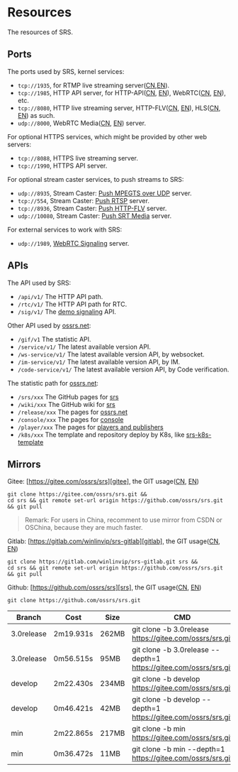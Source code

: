 # Resources

The resources of SRS.

## Ports

The ports used by SRS, kernel services:

* `tcp://1935`, for RTMP live streaming server([CN][v4_CN_DeliveryRTMP],[EN][v4_EN_DeliveryRTMP]).
* `tcp://1985`, HTTP API server, for HTTP-API([CN][v4_CN_HTTPApi], [EN][v4_EN_HTTPApi]), WebRTC([CN][v4_CN_WebRTC], [EN][v4_EN_WebRTC]), etc.
* `tcp://8080`, HTTP live streaming server, HTTP-FLV([CN][v4_CN_SampleHttpFlv], [EN][v4_EN_SampleHttpFlv]), HLS([CN][v4_CN_SampleHLS], [EN][v4_EN_SampleHLS]) as such.
* `udp://8000`, WebRTC Media([CN][v4_CN_WebRTC], [EN][v4_EN_WebRTC]) server.

For optional HTTPS services, which might be provided by other web servers:

* `tcp://8088`, HTTPS live streaming server.
* `tcp://1990`, HTTPS API server.

For optional stream caster services, to push streams to SRS:

* `udp://8935`, Stream Caster: [Push MPEGTS over UDP](https://ossrs.net/lts/zh-cn/docs/v4/doc/streamer#push-mpeg-ts-over-udp) server.
* `tcp://554`, Stream Caster: [Push RTSP](https://ossrs.net/lts/zh-cn/docs/v4/doc/streamer#push-rtsp-to-srs) server.
* `tcp://8936`, Stream Caster: [Push HTTP-FLV](https://ossrs.net/lts/zh-cn/docs/v4/doc/streamer#push-http-flv-to-srs) server.
* `udp://10080`, Stream Caster: [Push SRT Media](https://github.com/ossrs/srs/issues/1147#issuecomment-577469119) server.

For external services to work with SRS:

* `udp://1989`, [WebRTC Signaling](https://github.com/ossrs/signaling#usage) server.

## APIs

The API used by SRS:

* `/api/v1/` The HTTP API path.
* `/rtc/v1/` The HTTP API path for RTC.
* `/sig/v1/` The [demo signaling](https://github.com/ossrs/signaling) API.

Other API used by [ossrs.net](https://ossrs.net):

* `/gif/v1` The statistic API.
* `/service/v1/` The latest available version API.
* `/ws-service/v1/` The latest available version API, by websocket.
* `/im-service/v1/` The latest available version API, by IM.
* `/code-service/v1/` The latest available version API, by Code verification.

The statistic path for [ossrs.net](https://ossrs.net):

* `/srs/xxx` The GitHub pages for [srs](https://github.com/ossrs/srs)
* `/wiki/xxx` The GitHub wiki for [srs](https://ossrs.net/lts/zh-cn/docs/v4/doc/getting-started)
* `/release/xxx` The pages for [ossrs.net](https://ossrs.net)
* `/console/xxx` The pages for [console](http://ossrs.net/console/)
* `/player/xxx` The pages for [players and publishers](http://ossrs.net/players/)
* `/k8s/xxx` The template and repository deploy by K8s, like [srs-k8s-template](https://github.com/ossrs/srs-k8s-template)

## Mirrors

Gitee: [https://gitee.com/ossrs/srs][gitee], the GIT usage([CN][v4_CN_Git], [EN][v4_EN_Git])

```
git clone https://gitee.com/ossrs/srs.git &&
cd srs && git remote set-url origin https://github.com/ossrs/srs.git && git pull
```

> Remark: For users in China, recomment to use mirror from CSDN or OSChina, because they are much faster.

Gitlab: [https://gitlab.com/winlinvip/srs-gitlab][gitlab], the GIT usage([CN][v4_CN_Git], [EN][v4_EN_Git])

```
git clone https://gitlab.com/winlinvip/srs-gitlab.git srs &&
cd srs && git remote set-url origin https://github.com/ossrs/srs.git && git pull
```

Github: [https://github.com/ossrs/srs][srs], the GIT usage([CN][v4_CN_Git], [EN][v4_EN_Git])

```
git clone https://github.com/ossrs/srs.git
```

| Branch | Cost | Size | CMD |
| --- | --- | --- | --- |
| 3.0release | 2m19.931s | 262MB | git clone -b 3.0release https://gitee.com/ossrs/srs.git |
| 3.0release | 0m56.515s | 95MB | git clone -b 3.0release --depth=1 https://gitee.com/ossrs/srs.git |
| develop | 2m22.430s | 234MB | git clone -b develop https://gitee.com/ossrs/srs.git |
| develop | 0m46.421s | 42MB | git clone -b develop --depth=1 https://gitee.com/ossrs/srs.git |
| min | 2m22.865s | 217MB | git clone -b min https://gitee.com/ossrs/srs.git |
| min | 0m36.472s | 11MB | git clone -b min --depth=1 https://gitee.com/ossrs/srs.git |

[authors]: https://github.com/ossrs/srs/blob/4.0release/trunk/AUTHORS.txt
[bigthanks]: https://ossrs.net/lts/zh-cn/product#release40
[st]: https://github.com/ossrs/state-threads
[st2]: https://github.com/ossrs/state-threads/tree/srs
[state-threads]: https://github.com/ossrs/state-threads/tree/srs
[nginx]: http://nginx.org/
[srs]: https://github.com/ossrs/srs
[gitee]: https://gitee.com/ossrs/srs
[srs-bench]: https://github.com/ossrs/srs-bench
[srs-ngb]: https://github.com/ossrs/srs-console
[srs-librtmp]: https://github.com/ossrs/srs-librtmp
[gitlab]: https://gitlab.com/winlinvip/srs-gitlab
[console]: http://ossrs.net:8080/console
[docker-srs3]: https://github.com/ossrs/srs-docker/tree/v3#usage
[docker-srs4]: https://github.com/ossrs/srs-docker/tree/v4#usage
[docker-dev]: https://github.com/ossrs/srs-docker/tree/dev#usage

[v4_CN_Git]: https://ossrs.net/lts/zh-cn/docs/v4/doc/git
[v4_EN_Git]: https://ossrs.io/lts/en-us/docs/v4/doc/git
[v4_CN_SampleRTMP]: https://ossrs.net/lts/zh-cn/docs/v4/doc/sample-rtmp
[v4_EN_SampleRTMP]: https://ossrs.io/lts/en-us/docs/v4/doc/sample-rtmp
[v4_CN_SampleRTMPCluster]: https://ossrs.net/lts/zh-cn/docs/v4/doc/sample-rtmp-cluster
[v4_EN_SampleRTMPCluster]: https://ossrs.io/lts/en-us/docs/v4/doc/sample-rtmp-cluster
[v4_CN_SampleOriginCluster]: https://ossrs.net/lts/zh-cn/docs/v4/doc/sample-origin-cluster
[v4_EN_SampleOriginCluster]: https://ossrs.io/lts/en-us/docs/v4/doc/sample-origin-cluster
[v4_CN_SampleHLS]: https://ossrs.net/lts/zh-cn/docs/v4/doc/sample-hls
[v4_EN_SampleHLS]: https://ossrs.io/lts/en-us/docs/v4/doc/sample-hls
[v4_CN_SampleTranscode2HLS]: https://ossrs.net/lts/zh-cn/docs/v4/doc/sample-transcode-to-hls
[v4_EN_SampleTranscode2HLS]: https://ossrs.io/lts/en-us/docs/v4/doc/sample-transcode-to-hls
[v4_CN_SampleFFMPEG]: https://ossrs.net/lts/zh-cn/docs/v4/doc/sample-ffmpeg
[v4_EN_SampleFFMPEG]: https://ossrs.io/lts/en-us/docs/v4/doc/sample-ffmpeg
[v4_CN_SampleForward]: https://ossrs.net/lts/zh-cn/docs/v4/doc/sample-forward
[v4_EN_SampleForward]: https://ossrs.io/lts/en-us/docs/v4/doc/sample-forward
[v4_CN_SampleRealtime]: https://ossrs.net/lts/zh-cn/docs/v4/doc/sample-realtime
[v4_EN_SampleRealtime]: https://ossrs.io/lts/en-us/docs/v4/doc/sample-realtime
[v4_CN_WebRTC]: https://ossrs.net/lts/zh-cn/docs/v4/doc/webrtc
[v4_EN_WebRTC]: https://ossrs.io/lts/en-us/docs/v4/doc/webrtc
[v4_CN_WebRTC#config-candidate]: https://ossrs.net/lts/zh-cn/docs/v4/doc/webrtc#config-candidate
[v4_EN_WebRTC#config-candidate]: https://ossrs.io/lts/en-us/docs/v4/doc/webrtc#config-candidate
[v4_CN_SampleARM]: https://ossrs.net/lts/zh-cn/docs/v4/doc/sample-arm
[v4_EN_SampleARM]: https://ossrs.io/lts/en-us/docs/v4/doc/sample-arm
[v4_CN_SampleIngest]: https://ossrs.net/lts/zh-cn/docs/v4/doc/sample-ingest
[v4_EN_SampleIngest]: https://ossrs.io/lts/en-us/docs/v4/doc/sample-ingest
[v4_CN_SampleHTTP]: https://ossrs.net/lts/zh-cn/docs/v4/doc/sample-http
[v4_EN_SampleHTTP]: https://ossrs.io/lts/en-us/docs/v4/doc/sample-http
[v4_CN_SampleDemo]: https://ossrs.net/lts/zh-cn/docs/v4/doc/sampleDemo
[v4_EN_SampleDemo]: https://ossrs.io/lts/en-us/docs/v4/doc/sampleDemo
[v4_CN_OriginCluster]: https://ossrs.net/lts/zh-cn/docs/v4/doc/origin-cluster
[v4_EN_OriginCluster]: https://ossrs.io/lts/en-us/docs/v4/doc/origin-cluster
[v4_CN_REUSEPORT]: https://ossrs.net/lts/zh-cn/docs/v4/doc/reuse-port
[v4_EN_REUSEPORT]: https://ossrs.io/lts/en-us/docs/v4/doc/reuse-port
[v4_CN_Sample]: https://ossrs.net/lts/zh-cn/docs/v4/doc/sample
[v4_EN_Sample]: https://ossrs.io/lts/en-us/docs/v4/doc/sample

[v4_CN_Build]: https://ossrs.net/lts/zh-cn/docs/v4/doc/install
[v4_EN_Build]: https://ossrs.io/lts/en-us/docs/v4/doc/install
[v4_CN_Performance]: https://ossrs.net/lts/zh-cn/docs/v4/doc/performance
[v4_EN_Performance]: https://ossrs.io/lts/en-us/docs/v4/doc/performance
[v4_CN_DeliveryRTMP]: https://ossrs.net/lts/zh-cn/docs/v4/doc/delivery-rtmp
[v4_EN_DeliveryRTMP]: https://ossrs.io/lts/en-us/docs/v4/doc/delivery-rtmp
[v4_CN_Edge]: https://ossrs.net/lts/zh-cn/docs/v4/doc/edge
[v4_EN_Edge]: https://ossrs.io/lts/en-us/docs/v4/doc/edge
[v4_CN_RtmpUrlVhost]: https://ossrs.net/lts/zh-cn/docs/v4/doc/rtmp-url-vhost
[v4_EN_RtmpUrlVhost]: https://ossrs.io/lts/en-us/docs/v4/doc/rtmp-url-vhost
[v4_CN_RTMPHandshake]: https://ossrs.net/lts/zh-cn/docs/v4/doc/rtmp-handshake
[v4_EN_RTMPHandshake]: https://ossrs.io/lts/en-us/docs/v4/doc/rtmp-handshake
[v4_CN_HTTPServer]: https://ossrs.net/lts/zh-cn/docs/v4/doc/http-server
[v4_EN_HTTPServer]: https://ossrs.io/lts/en-us/docs/v4/doc/http-server
[v4_CN_DeliveryHLS]: https://ossrs.net/lts/zh-cn/docs/v4/doc/delivery-hls
[v4_EN_DeliveryHLS]: https://ossrs.io/lts/en-us/docs/v4/doc/delivery-hls
[v4_CN_DeliveryHLS2]: https://ossrs.net/lts/zh-cn/docs/v4/doc/delivery-hls#hlsaudioonly
[v4_EN_DeliveryHLS2]: https://ossrs.io/lts/en-us/docs/v4/doc/delivery-hls#hlsaudioonly
[v4_CN_Reload]: https://ossrs.net/lts/zh-cn/docs/v4/doc/reload
[v4_EN_Reload]: https://ossrs.io/lts/en-us/docs/v4/doc/reload
[v4_CN_LowLatency2]: https://ossrs.net/lts/zh-cn/docs/v4/doc/low-latency#gop-cache
[v4_EN_LowLatency2]: https://ossrs.io/lts/en-us/docs/v4/doc/low-latency#gop-cache
[v4_CN_Forward]: https://ossrs.net/lts/zh-cn/docs/v4/doc/forward
[v4_EN_Forward]: https://ossrs.io/lts/en-us/docs/v4/doc/forward
[v4_CN_FFMPEG]: https://ossrs.net/lts/zh-cn/docs/v4/doc/ffmpeg
[v4_EN_FFMPEG]: https://ossrs.io/lts/en-us/docs/v4/doc/ffmpeg
[v4_CN_HTTPCallback]: https://ossrs.net/lts/zh-cn/docs/v4/doc/http-callback
[v4_EN_HTTPCallback]: https://ossrs.io/lts/en-us/docs/v4/doc/http-callback
[v4_CN_SampleDemo]: https://ossrs.net/lts/zh-cn/docs/v4/doc/sampleDemo
[v4_EN_SampleDemo]: https://ossrs.io/lts/en-us/docs/v4/doc/sampleDemo
[v4_CN_SrsLinuxArm]: https://ossrs.net/lts/zh-cn/docs/v4/doc/arm
[v4_EN_SrsLinuxArm]: https://ossrs.io/lts/en-us/docs/v4/doc/arm
[v4_CN_LinuxService]: https://ossrs.net/lts/zh-cn/docs/v4/doc/service
[v4_EN_LinuxService]: https://ossrs.io/lts/en-us/docs/v4/doc/service
[v4_CN_RTMP-ATC]: https://ossrs.net/lts/zh-cn/docs/v4/doc/rtmp-atc
[v4_EN_RTMP-ATC]: https://ossrs.io/lts/en-us/docs/v4/doc/rtmp-atc
[v4_CN_HTTPApi]: https://ossrs.net/lts/zh-cn/docs/v4/doc/http-api
[v4_EN_HTTPApi]: https://ossrs.io/lts/en-us/docs/v4/doc/http-api
[v4_CN_Ingest]: https://ossrs.net/lts/zh-cn/docs/v4/doc/ingest
[v4_EN_Ingest]: https://ossrs.io/lts/en-us/docs/v4/doc/ingest
[v4_CN_DVR]: https://ossrs.net/lts/zh-cn/docs/v4/doc/dvr
[v4_EN_DVR]: https://ossrs.io/lts/en-us/docs/v4/doc/dvr
[v4_CN_SrsLog]: https://ossrs.net/lts/zh-cn/docs/v4/doc/log
[v4_EN_SrsLog]: https://ossrs.io/lts/en-us/docs/v4/doc/log
[v4_CN_DRM2]: https://ossrs.net/lts/zh-cn/docs/v4/doc/drm#tokentraverse
[v4_EN_DRM2]: https://ossrs.io/lts/en-us/docs/v4/doc/drm#tokentraverse
[v4_CN_SampleHTTP]: https://ossrs.net/lts/zh-cn/docs/v4/doc/sample-http
[v4_EN_SampleHTTP]: https://ossrs.io/lts/en-us/docs/v4/doc/sample-http
[v4_CN_FlvVodStream]: https://ossrs.net/lts/zh-cn/docs/v4/doc/flv-vod-stream
[v4_EN_FlvVodStream]: https://ossrs.io/lts/en-us/docs/v4/doc/flv-vod-stream
[v4_CN_Security]: https://ossrs.net/lts/zh-cn/docs/v4/doc/security
[v4_EN_Security]: https://ossrs.io/lts/en-us/docs/v4/doc/security
[v4_CN_DeliveryHttpStream]: https://ossrs.net/lts/zh-cn/docs/v4/doc/delivery-http-flv
[v4_EN_DeliveryHttpStream]: https://ossrs.io/lts/en-us/docs/v4/doc/delivery-http-flv
[v4_CN_DeliveryHDS]: https://ossrs.net/lts/zh-cn/docs/v4/doc/delivery-hds
[v4_EN_DeliveryHDS]: https://ossrs.io/lts/en-us/docs/v4/doc/delivery-hds
[v4_CN_Streamer]: https://ossrs.net/lts/zh-cn/docs/v4/doc/streamer
[v4_EN_Streamer]: https://ossrs.io/lts/en-us/docs/v4/doc/streamer
[v4_CN_Streamer2]: https://ossrs.net/lts/zh-cn/docs/v4/doc/streamer#push-http-flv-to-srs
[v4_EN_Streamer2]: https://ossrs.io/lts/en-us/docs/v4/doc/streamer#push-http-flv-to-srs
[v4_CN_SampleHttpFlv]: https://ossrs.net/lts/zh-cn/docs/v4/doc/sample-http-flv
[v4_EN_SampleHttpFlv]: https://ossrs.io/lts/en-us/docs/v4/doc/sample-http-flv
[v4_CN_SampleHttpFlvCluster]: https://ossrs.net/lts/zh-cn/docs/v4/doc/sample-http-flvCluster
[v4_EN_SampleHttpFlvCluster]: https://ossrs.io/lts/en-us/docs/v4/doc/sample-http-flvCluster
[v4_CN_SampleDASH]:https://ossrs.net/lts/zh-cn/docs/v4/doc/sample-dash
[v4_EN_SampleDASH]:https://ossrs.io/lts/en-us/docs/v4/doc/sample-dash

[bug #547]: https://github.com/ossrs/srs/issues/547
[bug #301]: https://github.com/ossrs/srs/issues/301
[bug #459]: https://github.com/ossrs/srs/issues/459
[bug #367]: https://github.com/ossrs/srs/issues/367
[bug #257]: https://github.com/ossrs/srs/issues/257
[bug #904]: https://github.com/ossrs/srs/issues/904
[bug #913]: https://github.com/ossrs/srs/issues/913
[bug #1059]: https://github.com/ossrs/srs/issues/1059
[bug #92]: https://github.com/ossrs/srs/issues/92
[bug #464]: https://github.com/ossrs/srs/issues/464
[bug #460]: https://github.com/ossrs/srs/issues/460
[bug #775]: https://github.com/ossrs/srs/issues/775
[bug #307]: https://github.com/ossrs/srs/issues/307
[bug #2324]: https://github.com/ossrs/srs/issues/2324
[bug #1657]: https://github.com/ossrs/srs/issues/1657
[bug #1500]: https://github.com/ossrs/srs/issues/1500
[bug #738]: https://github.com/ossrs/srs/issues/738
[bug #299]: https://github.com/ossrs/srs/issues/299
[bug #250]: https://github.com/ossrs/srs/issues/250
[bug #459]: https://github.com/ossrs/srs/issues/459
[bug #470]: https://github.com/ossrs/srs/issues/470
[bug #319]: https://github.com/ossrs/srs/issues/319
[bug #1147]: https://github.com/ossrs/srs/issues/1147
[bug #2304]: https://github.com/ossrs/srs/issues/2304
[bug #1535]: https://github.com/ossrs/srs/issues/1535
[bug #1342]: https://github.com/ossrs/srs/issues/1342
[bug #1193]: https://github.com/ossrs/srs/issues/1193
[bug #2093]: https://github.com/ossrs/srs/issues/2093
[bug #465]: https://github.com/ossrs/srs/issues/465
[bug #2091]: https://github.com/ossrs/srs/issues/2091
[bug #2188]: https://github.com/ossrs/srs/issues/2188
[bug #413]: https://github.com/ossrs/srs/issues/413
[bug #1111]: https://github.com/ossrs/srs/issues/1111
[bug #463]: https://github.com/ossrs/srs/issues/463
[bug #775]: https://github.com/ossrs/srs/issues/775
[bug #257-c0]: https://github.com/ossrs/srs/issues/257#issuecomment-66864413

[r3.0r5]: https://github.com/ossrs/srs/releases/tag/v3.0-r5
[r3.0r4]: https://github.com/ossrs/srs/releases/tag/v3.0-r4
[r3.0r3]: https://github.com/ossrs/srs/releases/tag/v3.0-r3
[r3.0r2]: https://github.com/ossrs/srs/releases/tag/v3.0-r2
[r3.0r1]: https://github.com/ossrs/srs/releases/tag/v3.0-r1
[r3.0r0]: https://github.com/ossrs/srs/releases/tag/v3.0-r0
[r3.0b4]: https://github.com/ossrs/srs/releases/tag/v3.0-b4
[r3.0b3]: https://github.com/ossrs/srs/releases/tag/v3.0-b3
[r3.0b2]: https://github.com/ossrs/srs/releases/tag/v3.0-b2
[r3.0b1]: https://github.com/ossrs/srs/releases/tag/v3.0-b1
[r3.0b0]: https://github.com/ossrs/srs/releases/tag/v3.0-b0
[r3.0a9]: https://github.com/ossrs/srs/releases/tag/v3.0-a9
[r3.0a8]: https://github.com/ossrs/srs/releases/tag/v3.0-a8
[r3.0a7]: https://github.com/ossrs/srs/releases/tag/v3.0-a7
[r3.0a6]: https://github.com/ossrs/srs/releases/tag/v3.0-a6
[r3.0a5]: https://github.com/ossrs/srs/releases/tag/v3.0-a5
[r3.0a4]: https://github.com/ossrs/srs/releases/tag/v3.0-a4
[r3.0a3]: https://github.com/ossrs/srs/releases/tag/v3.0-a3
[r3.0a2]: https://github.com/ossrs/srs/releases/tag/v3.0-a2
[r3.0a1]: https://github.com/ossrs/srs/releases/tag/v3.0-a1
[r3.0a0]: https://github.com/ossrs/srs/releases/tag/v3.0-a0
[r2.0r8]: https://github.com/ossrs/srs/releases/tag/v2.0-r8
[r2.0r7]: https://github.com/ossrs/srs/releases/tag/v2.0-r7
[r2.0r6]: https://github.com/ossrs/srs/releases/tag/v2.0-r6
[r2.0r5]: https://github.com/ossrs/srs/releases/tag/v2.0-r5
[r2.0r4]: https://github.com/ossrs/srs/releases/tag/v2.0-r4
[r2.0r3]: https://github.com/ossrs/srs/releases/tag/v2.0-r3
[r2.0r2]: https://github.com/ossrs/srs/releases/tag/v2.0-r2
[r2.0r1]: https://github.com/ossrs/srs/releases/tag/v2.0-r1
[r2.0r0]: https://github.com/ossrs/srs/releases/tag/v2.0-r0
[r2.0b4]: https://github.com/ossrs/srs/releases/tag/v2.0-b4
[r2.0b3]: https://github.com/ossrs/srs/releases/tag/v2.0-b3
[r2.0b2]: https://github.com/ossrs/srs/releases/tag/v2.0-b2
[r2.0b1]: https://github.com/ossrs/srs/releases/tag/v2.0-b1
[r2.0b0]: https://github.com/ossrs/srs/releases/tag/v2.0-b0
[r2.0a3]: https://github.com/ossrs/srs/releases/tag/v2.0-a3
[r2.0a2]: https://github.com/ossrs/srs/releases/tag/v2.0-a2
[r2.0a1]: https://github.com/ossrs/srs/releases/tag/v2.0-a1
[r2.0a0]: https://github.com/ossrs/srs/releases/tag/v2.0-a0
[r1.0r4]: https://github.com/ossrs/srs/releases/tag/v1.0-r4
[r1.0r3]: https://github.com/ossrs/srs/releases/tag/v1.0-r3
[r1.0r2]: https://github.com/ossrs/srs/releases/tag/v1.0-r2
[r1.0r1]: https://github.com/ossrs/srs/releases/tag/v1.0-r1
[r1.0r0]: https://github.com/ossrs/srs/releases/tag/v1.0-r0
[r1.0b0]: https://github.com/ossrs/srs/releases/tag/v0.9.8
[r1.0a7]: https://github.com/ossrs/srs/releases/tag/v0.9.7
[r1.0a6]: https://github.com/ossrs/srs/releases/tag/v0.9.6
[r1.0a5]: https://github.com/ossrs/srs/releases/tag/v0.9.5
[r1.0a4]: https://github.com/ossrs/srs/releases/tag/v0.9.4
[r1.0a3]: https://github.com/ossrs/srs/releases/tag/v0.9.3
[r1.0a2]: https://github.com/ossrs/srs/releases/tag/v0.9.2
[r1.0a0]: https://github.com/ossrs/srs/releases/tag/v0.9.1
[r0.9]: https://github.com/ossrs/srs/releases/tag/v0.9.0
[r0.8]: https://github.com/ossrs/srs/releases/tag/v0.8.0
[r0.7]: https://github.com/ossrs/srs/releases/tag/v0.7.0
[r0.6]: https://github.com/ossrs/srs/releases/tag/v0.6.0
[r0.5]: https://github.com/ossrs/srs/releases/tag/v0.5.0
[r0.4]: https://github.com/ossrs/srs/releases/tag/v0.4.0
[r0.3]: https://github.com/ossrs/srs/releases/tag/v0.3.0
[r0.2]: https://github.com/ossrs/srs/releases/tag/v0.2.0
[r0.1]: https://github.com/ossrs/srs/releases/tag/v0.1.0

[LICENSE]: https://github.com/ossrs/srs/blob/4.0release/LICENSE
[LicenseMixing]: https://ossrs.net/lts/zh-cn/license